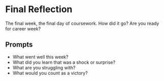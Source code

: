 # Final Reflection
The final week, the final day of coursework. How did it go? Are you ready for career week?

## Prompts
- What went well this week?
- What did you learn that was a shock or surprise?
- What are you struggling with?
- What would you count as a victory?

